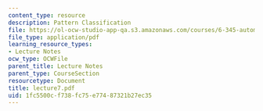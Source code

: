 ```yaml
---
content_type: resource
description: Pattern Classification
file: https://ol-ocw-studio-app-qa.s3.amazonaws.com/courses/6-345-automatic-speech-recognition-spring-2003/1fc5500cf738fc75e77487321b27ec35_lecture7.pdf
file_type: application/pdf
learning_resource_types:
- Lecture Notes
ocw_type: OCWFile
parent_title: Lecture Notes
parent_type: CourseSection
resourcetype: Document
title: lecture7.pdf
uid: 1fc5500c-f738-fc75-e774-87321b27ec35
---
```

